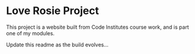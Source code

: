 # Love Rosie Project

This project is a website built from Code Institutes course work, and is part one of my modules.

Update this readme as the build evolves...